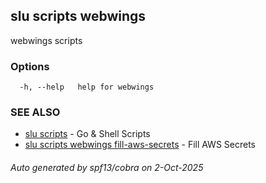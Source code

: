 ## slu scripts webwings

webwings scripts

### Options

```
  -h, --help   help for webwings
```

### SEE ALSO

* [slu scripts](slu_scripts.md)	 - Go & Shell Scripts
* [slu scripts webwings fill-aws-secrets](slu_scripts_webwings_fill-aws-secrets.md)	 - Fill AWS Secrets

###### Auto generated by spf13/cobra on 2-Oct-2025
